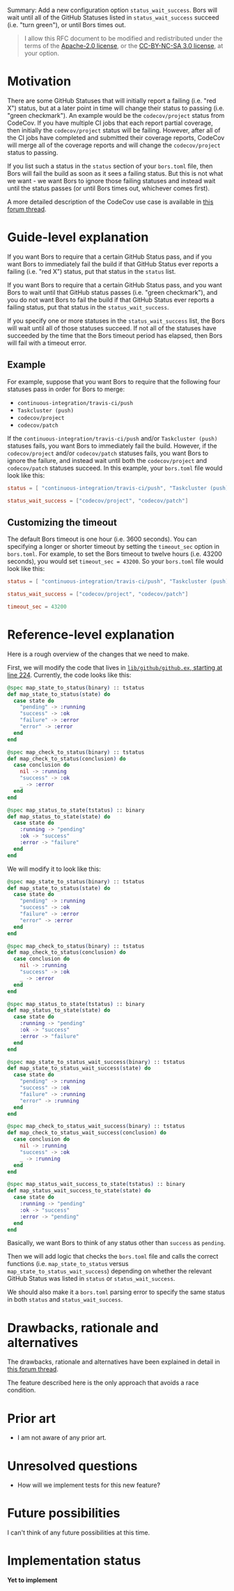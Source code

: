 Summary: Add a new configuration option `status_wait_success`. Bors will wait until all of the GitHub Statuses listed in `status_wait_success` succeed (i.e. "turn green"), or until Bors times out.

> I allow this RFC document to be modified and redistributed under the terms of the [Apache-2.0 license](http://www.apache.org/licenses/LICENSE-2.0), or the [CC-BY-NC-SA 3.0 license](http://creativecommons.org/licenses/by-nc-sa/3.0/deed.en_US), at your option.

# Motivation

There are some GitHub Statuses that will initially report a failing (i.e. "red X") status, but at a later point in time will change their status to passing (i.e. "green checkmark"). An example would be the `codecov/project` status from CodeCov. If you have multiple CI jobs that each report partial coverage, then initially the `codecov/project` status will be failing. However, after all of the CI jobs have completed and submitted their coverage reports, CodeCov will merge all of the coverage reports and will change the `codecov/project` status to passing.

If you list such a status in the `status` section of your `bors.toml` file, then Bors will fail the build as soon as it sees a failing status. But this is not what we want - we want Bors to ignore those failing statuses and instead wait until the status passes (or until Bors times out, whichever comes first). 

A more detailed description of the CodeCov use case is available in [this forum thread](https://forum.bors.tech/t/bug-report-travis-should-not-look-at-the-codecov-status-if-the-travis-status-check-is-still-pending/356).

# Guide-level explanation

If you want Bors to require that a certain GitHub Status pass, and if you want Bors to immediately fail the build if that GitHub Status ever reports a failing (i.e. "red X") status, put that status in the `status` list.

If you want Bors to require that a certain GitHub Status pass, and you want Bors to wait until that GitHub status passes (i.e. "green checkmark"), and you do not want Bors to fail the build if that GitHub Status ever reports a failing status, put that status in the `status_wait_success`.

If you specify one or more statuses in the `status_wait_success` list, the Bors will wait until all of those statuses succeed. If not all of the statuses have succeeded by the time that the Bors timeout period has elapsed, then Bors will fail with a timeout error.

## Example 
For example, suppose that you want Bors to require that the following four statuses pass in order for Bors to merge:
- `continuous-integration/travis-ci/push`
- `Taskcluster (push)`
- `codecov/project`
- `codecov/patch`

If the `continuous-integration/travis-ci/push` and/or `Taskcluster (push)` statuses fails, you want Bors to immediately fail the build. However, if the `codecov/project` and/or `codecov/patch` statuses fails, you want Bors to ignore the failure, and instead wait until both the `codecov/project` and `codecov/patch` statuses succeed. In this example, your `bors.toml` file would look like this:

```toml
status = [ "continuous-integration/travis-ci/push", "Taskcluster (push)" ]

status_wait_success = ["codecov/project", "codecov/patch"]
```

## Customizing the timeout

The default Bors timeout is one hour (i.e. 3600 seconds). You can specifying a longer or shorter timeout by setting the `timeout_sec` option in `bors.toml`. For example, to set the Bors timeout to twelve hours (i.e. 43200 seconds), you would set `timeout_sec = 43200`. So your `bors.toml` file would look like this:
```toml
status = [ "continuous-integration/travis-ci/push", "Taskcluster (push)" ]

status_wait_success = ["codecov/project", "codecov/patch"]

timeout_sec = 43200
```

# Reference-level explanation

Here is a rough overview of the changes that we need to make.

First, we will modify the code that lives in [`lib/github/github.ex`, starting at line 224](https://github.com/bors-ng/bors-ng/blob/4b7e2594ba2b4557c54e4f3d9980147240f6656e/lib/github/github.ex#L224). Currently, the code looks like this:

```elixir
@spec map_state_to_status(binary) :: tstatus
def map_state_to_status(state) do
  case state do
    "pending" -> :running
    "success" -> :ok
    "failure" -> :error
    "error" -> :error
  end
end

@spec map_check_to_status(binary) :: tstatus
def map_check_to_status(conclusion) do
  case conclusion do
    nil -> :running
    "success" -> :ok
    _ -> :error
  end
end

@spec map_status_to_state(tstatus) :: binary
def map_status_to_state(state) do
  case state do
    :running -> "pending"
    :ok -> "success"
    :error -> "failure"
  end
end
```

We will modify it to look like this:

```elixir
@spec map_state_to_status(binary) :: tstatus
def map_state_to_status(state) do
  case state do
    "pending" -> :running
    "success" -> :ok
    "failure" -> :error
    "error" -> :error
  end
end

@spec map_check_to_status(binary) :: tstatus
def map_check_to_status(conclusion) do
  case conclusion do
    nil -> :running
    "success" -> :ok
    _ -> :error
  end
end

@spec map_status_to_state(tstatus) :: binary
def map_status_to_state(state) do
  case state do
    :running -> "pending"
    :ok -> "success"
    :error -> "failure"
  end
end

@spec map_state_to_status_wait_success(binary) :: tstatus
def map_state_to_status_wait_success(state) do
  case state do
    "pending" -> :running
    "success" -> :ok
    "failure" -> :running
    "error" -> :running
  end
end

@spec map_check_to_status_wait_success(binary) :: tstatus
def map_check_to_status_wait_success(conclusion) do
  case conclusion do
    nil -> :running
    "success" -> :ok
    _ -> :running
  end
end

@spec map_status_wait_success_to_state(tstatus) :: binary
def map_status_wait_success_to_state(state) do
  case state do
    :running -> "pending"
    :ok -> "success"
    :error -> "pending"
  end
end
```

Basically, we want Bors to think of any status other than `success` as `pending`.

Then we will add logic that checks the `bors.toml` file and calls the correct functions (i.e. `map_state_to_status` versus `map_state_to_status_wait_success`) depending on whether the relevant GitHub Status was listed in `status` or `status_wait_success`.

We should also make it a `bors.toml` parsing error to specify the same status in both `status` and `status_wait_success`.

# Drawbacks, rationale and alternatives

The drawbacks, rationale and alternatives have been explained in detail in [this forum thread](https://forum.bors.tech/t/bug-report-travis-should-not-look-at-the-codecov-status-if-the-travis-status-check-is-still-pending/356).

The feature described here is the only approach that avoids a race condition.

# Prior art

* I am not aware of any prior art.

# Unresolved questions

* How will we implement tests for this new feature?

# Future possibilities

I can't think of any future possibilities at this time.

# Implementation status

**Yet to implement**

